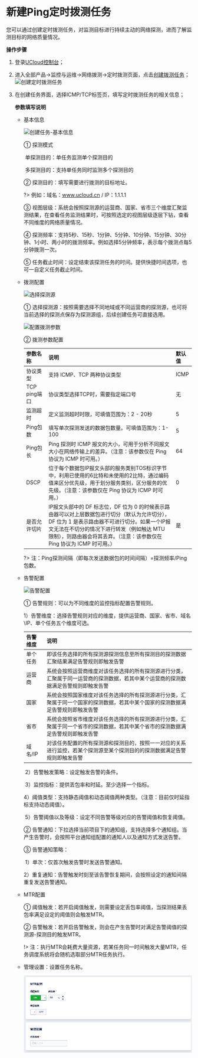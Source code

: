 # 新建Ping定时拨测任务

您可以通过创建定时拨测任务，对监测目标进行持续主动的网络探测，进而了解监测目标的网络质量情况。

**操作步骤**

1. 登录[UCloud控制台](https://passport.ucloud.cn/#login)；

2. 进入全部产品->监控与运维->网络拨测->定时拨测页面，点击[创建拨测任务](https://console.ucloud.cn/undt/)；
   ![创建定时拨测任务](D:\Documents\GitHub\undt\images\创建任务入口.png)

3. 在创建任务界面，选择ICMP/TCP标签页，填写定时拨测任务的相关信息；

   **参数填写说明**

   - 基本信息

     ![创建任务-基本信息](D:\Documents\GitHub\undt\images\创建任务-基本信息.png)

     ① 探测模式

     ​	单探测目的：单任务监测单个探测目的

     ​	多探测目的：支持单任务同时监测多个探测目的

     ② 探测目的：填写需要进行拨测的目标地址。

     ?> 例如：域名：www.ucloud.cn / IP：1.1.1.1

     ③ 视图层级：系统会按照探测源的运营商、国家、省市三个维度汇聚监测结果，在查看任务监测结果时，可按照选定的视图层级逐层下钻，查看不同维度的网络质量情况。

     ④ 探测频率：支持5秒、15秒、1分钟、5分钟、10分钟、15分钟、30分钟、1小时、两小时的拨测频率。例如选择5分钟频率，表示每个拨测点每5分钟拨测一次。

     ⑤ 任务截止时间：设定结束该探测任务的时间。提供快捷时间选项，也可一自定义任务截止时间。

   - 拨测配置

     ![选择探测源](D:\Documents\GitHub\undt\images\创建任务-选择探测源.png)

     ① 选择探测源：按照需要选择不同地域或不同运营商的探测源，也可将当前选择的探测点保存为探测源组，后续创建任务可直接选用。

     ![配置拨测参数](D:\Documents\GitHub\undt\images\创建任务-拨测参数.png)

     ② 拨测参数配置

     | 参数名称     | 说明                                                         | 默认值 |
     | ------------ | ------------------------------------------------------------ | ------ |
     | 协议类型     | 支持 ICMP、TCP 两种协议类型                                  | ICMP   |
     | TCP ping端口 | 协议类型选择TCP时，需要指定端口号                            | 无     |
     | 监测超时     | 定义监测超时时限，可填值范围为：2 - 20秒                     | 5      |
     | Ping包数     | 填写单次探测发送的数据包数量。可填值范围为：1-100            | 5      |
     | Ping包长     | Ping 探测时 ICMP 报文的大小，可用于分析不同报文大小在网络传输上的差异。（注意：该参数仅在 Ping 协议为 ICMP 时可用。） | 64     |
     | DSCP         | 位于每个数据包IP报文头部的服务类别TOS标识字节中，利用已使用的6比特和未使用的2比特，通过编码值来区分优先级，用于划分服务类别，区分服务的优先级。（注意：该参数仅在 Ping 协议为 ICMP 时可用。） | 0      |
     | 是否允许切片 | IP报文头部中的 DF 标志位，DF 位为 0 的时候表示路由器可以对上层数据包进行切分（默认为允许切分），DF 位为 1 是表示路由器不可进行切分。如果一个IP报文无法在不切分的情况下进行转发（例如触达 MTU 限制），则路由器会将其丢弃。（注意：该参数仅在 Ping 协议为 ICMP 时可用。） | 是     |

     ?> 注：Ping探测间隔（即每次发送数据包的时间间隔）=探测频率/Ping包数。

   - 告警配置

     ![告警配置](D:\Documents\GitHub\undt\images\创建任务-告警配置202406.png)

     ① 告警规则：可以为不同维度的监控指标配置告警规则。

     ​	1）告警维度：选择告警规则对应的维度，提供运营商、国家、省市、域名\IP、单个任务五个维度可选。

     | 告警维度 | 说明                                                         |
     | -------- | ------------------------------------------------------------ |
     | 单个任务 | 即该任务选择的所有探测源探测信息至所有探测目的探测数据汇聚结果满足告警规则即触发告警 |
     | 运营商   | 系统会按照运营商维度对该任务选择的所有探测源进行分类，汇聚属于同一运营商的探测数据，若其中某个运营商的探测数据满足告警规则即触发告警 |
     | 国家     | 系统会按照国家维度对该任务选择的所有探测源进行分类，汇聚属于同一个国家的探测数据，若其中某个国家的探测数据满足告警规则即触发告警 |
     | 省市     | 系统会按照省市维度对该任务选择的所有探测源进行分类，汇聚属于同一个省市的探测数据，若其中某个省市的探测数据满足告警规则即触发告警 |
     | 域名/IP  | 对该任务配置的所有探测源和探测目的，按照一一对应的关系进行监控，若某个探测源至某个探测目的的探测数据满足告警规则即触发告警 |

     ​	2）告警触发策略：设定触发告警的条件。

     ​	3）监控指标：提供丢包率和时延。至少选择一个指标。

     ​	4）阈值类型：支持静态阈值和动态阈值两种类型。（注意：目前仅时延指标支持动态阈值）。

     ​	5）告警阈值以及等级：设定不同告警等级对应的告警阈值和恢复阈值。

     ② 告警通知：下拉选择当前项目下的通知组，支持选择多个通知组。当产生告警时，会按照平台通知组配置的通知人以及通知方式发送告警。

     ③ 告警通知策略：

     ​	1）单次：仅首次触发告警时发送告警通知。

     ​	2）重复通知：告警触发时刻至该告警恢复期间，会按照设定的通知间隔重复发送告警通知。

   - MTR配置

     ① 阈值触发：若开启阈值触发，则需要设定丢包率阈值，当探测结果丢包率满足设定的阈值则会触发MTR。

     ② 告警触发：若开启告警触发，则会在产生告警时对满足告警阈值的探测源-探测目的触发MTR。

     !> 注：执行MTR会耗费大量资源，若某任务同一时间触发大量MTR，任务调度系统将会随机选取部分MTR任务执行。

   - 管理设置：设置任务名称。

     ![mtr配置&任务名称](../images/创建任务-mtr配置&任务名称.png)

   